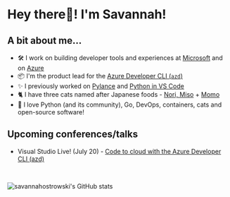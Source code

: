 # **Hey there👋! I'm Savannah!** 

## **A bit about me...**
- 🛠 I work on building developer tools and experiences at [Microsoft](https://github.com/microsoft) and on [Azure](https://github.com/azure/)
- 📦 I'm the product lead for the [Azure Developer CLI (`azd`)](https://github.com/azure/azure-dev)
- ✨ I previously worked on [Pylance](https://github.com/microsoft/pylance-release) and [Python in VS Code](https://github.com/microsoft/vscode-python)
- 🐈 I have three cats named after Japanese foods - [Nori, Miso](https://twitter.com/savostrowski/status/1559183067792650243) + [Momo](https://twitter.com/savostrowski/status/1572073421164650496)
- 💖 I love Python (and its community), Go, DevOps, containers, cats and open-source software!

## **Upcoming conferences/talks**
- Visual Studio Live! (July 20) - [Code to cloud with the Azure Developer CLI (azd)](http://www2.vslive.com/Events/MicrosoftHQ-2023/Sessions/Thursday/VH13-Fast-Focus-Why-you-need-the-Azure-Dev-CLI.aspx) 
<br>
 
![`savannahostrowski`'s GitHub stats](https://github-readme-stats.vercel.app/api?username=savannahostrowski&show_icons=true&theme=radical)
